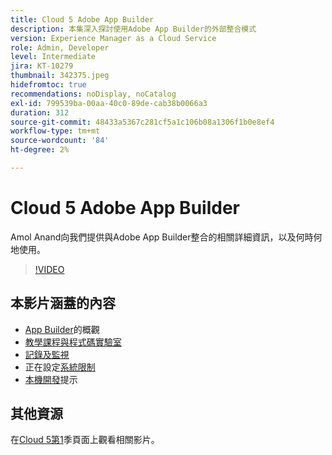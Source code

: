 ```yaml
---
title: Cloud 5 Adobe App Builder
description: 本集深入探討使用Adobe App Builder的外部整合模式
version: Experience Manager as a Cloud Service
role: Admin, Developer
level: Intermediate
jira: KT-10279
thumbnail: 342375.jpeg
hidefromtoc: true
recommendations: noDisplay, noCatalog
exl-id: 799539ba-00aa-40c0-89de-cab38b0066a3
duration: 312
source-git-commit: 48433a5367c281cf5a1c106b08a1306f1b0e8ef4
workflow-type: tm+mt
source-wordcount: '84'
ht-degree: 2%

---
```


# Cloud 5 Adobe App Builder

Amol Anand向我們提供與Adobe App Builder整合的相關詳細資訊，以及何時何地使用。

>[!VIDEO](https://video.tv.adobe.com/v/342375?quality=12&learn=on)

## 本影片涵蓋的內容

+ [App Builder](https://developer.adobe.com/app-builder/docs/overview/)的概觀
+ [教學課程與程式碼實驗室](https://developer.adobe.com/app-builder/docs/resources/)
+ [記錄及監視](https://adobedocs.github.io/adobeio-runtime/guides/logging_monitoring.html#retrieving-activations-for-blocking-successful-calls)
+ 正在設定[系統限制](https://adobedocs.github.io/adobeio-runtime/guides/system_settings.html)
+ [本機開發](https://developer.adobe.com/app-builder/docs/resources/debugging/)提示

## 其他資源

在[Cloud 5第1](cloud5-season-1.md)季頁面上觀看相關影片。
